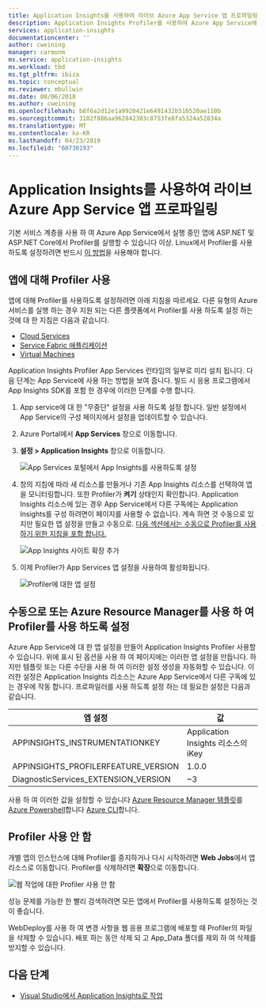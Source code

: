 ```yaml
---
title: Application Insights를 사용하여 라이브 Azure App Service 앱 프로파일링 | Microsoft Docs
description: Application Insights Profiler를 사용하여 Azure App Service에 라이브 앱을 프로파일링합니다.
services: application-insights
documentationcenter: ''
author: cweining
manager: carmonm
ms.service: application-insights
ms.workload: tbd
ms.tgt_pltfrm: ibiza
ms.topic: conceptual
ms.reviewer: mbullwin
ms.date: 08/06/2018
ms.author: cweining
ms.openlocfilehash: b8f6a2d12e1a9920421e6491432b516520ae110b
ms.sourcegitcommit: 3102f886aa962842303c8753fe8fa5324a52834a
ms.translationtype: MT
ms.contentlocale: ko-KR
ms.lasthandoff: 04/23/2019
ms.locfileid: "60730193"
---
```

# <a name="profile-live-azure-app-service-apps-with-application-insights"></a>Application Insights를 사용하여 라이브 Azure App Service 앱 프로파일링

기본 서비스 계층을 사용 하 여 Azure App Service에서 실행 중인 앱에 ASP.NET 및 ASP.NET Core에서 Profiler를 실행할 수 있습니다 이상. Linux에서 Profiler를 사용하도록 설정하려면 반드시 [이 방법](profiler-aspnetcore-linux.md)을 사용해야 합니다.

## <a id="installation"></a> 앱에 대해 Profiler 사용
앱에 대해 Profiler를 사용하도록 설정하려면 아래 지침을 따르세요. 다른 유형의 Azure 서비스를 실행 하는 경우 지원 되는 다른 플랫폼에서 Profiler를 사용 하도록 설정 하는 것에 대 한 지침은 다음과 같습니다.
* [Cloud Services](../../azure-monitor/app/profiler-cloudservice.md?toc=/azure/azure-monitor/toc.json)
* [Service Fabric 애플리케이션](../../azure-monitor/app/profiler-servicefabric.md?toc=/azure/azure-monitor/toc.json)
* [Virtual Machines](../../azure-monitor/app/profiler-vm.md?toc=/azure/azure-monitor/toc.json)

Application Insights Profiler App Services 런타임의 일부로 미리 설치 됩니다. 다음 단계는 App Service에 사용 하는 방법을 보여 줍니다. 빌드 시 응용 프로그램에서 App Insights SDK를 포함 한 경우에 이러한 단계를 수행 합니다.

1. App service에 대 한 "무중단" 설정을 사용 하도록 설정 합니다. 일반 설정에서 App Service의 구성 페이지에서 설정을 업데이트할 수 있습니다.
1. Azure Portal에서 **App Services** 창으로 이동합니다.
1. **설정 > Application Insights** 창으로 이동합니다.

   ![App Services 포털에서 App Insights를 사용하도록 설정](./media/profiler/AppInsights-AppServices.png)

1. 창의 지침에 따라 새 리소스를 만들거나 기존 App Insights 리소스를 선택하여 앱을 모니터링합니다. 또한 Profiler가 **켜기** 상태인지 확인합니다. Application Insights 리소스에 있는 경우 App Service에서 다른 구독에는 Application Insights를 구성 하려면이 페이지를 사용할 수 없습니다. 계속 하면 것 수동으로 있지만 필요한 앱 설정을 만들고 수동으로. [다음 섹션에서는 수동으로 Profiler를 사용 하기 위한 지침을 포함 합니다.](#enable-profiler-manually-or-with-azure-resource-manager) 

   ![App Insights 사이트 확장 추가][Enablement UI]

1. 이제 Profiler가 App Services 앱 설정을 사용하여 활성화됩니다.

    ![Profiler에 대한 앱 설정][profiler-app-setting]

## <a name="enable-profiler-manually-or-with-azure-resource-manager"></a>수동으로 또는 Azure Resource Manager를 사용 하 여 Profiler를 사용 하도록 설정
Azure App Service에 대 한 앱 설정을 만들어 Application Insights Profiler 사용할 수 있습니다. 위에 표시 된 옵션을 사용 하 여 페이지에는 이러한 앱 설정을 만듭니다. 하지만 템플릿 또는 다른 수단을 사용 하 여 이러한 설정 생성을 자동화할 수 있습니다. 이러한 설정은 Application Insights 리소스는 Azure App Service에서 다른 구독에 있는 경우에 작동 합니다.
프로파일러를 사용 하도록 설정 하는 데 필요한 설정은 다음과 같습니다.

|앱 설정    | 값    |
|---------------|----------|
|APPINSIGHTS_INSTRUMENTATIONKEY         | Application Insights 리소스의 iKey    |
|APPINSIGHTS_PROFILERFEATURE_VERSION | 1.0.0 |
|DiagnosticServices_EXTENSION_VERSION | ~3 |


사용 하 여 이러한 값을 설정할 수 있습니다 [Azure Resource Manager 템플릿](../../azure-monitor/app/azure-web-apps.md#app-service-application-settings-with-azure-resource-manager)를 [Azure Powershell](https://docs.microsoft.com/powershell/module/az.websites/set-azwebapp)합니다 [Azure CLI](https://docs.microsoft.com/cli/azure/webapp/config/appsettings?view=azure-cli-latest)합니다.


## <a name="disable-profiler"></a>Profiler 사용 안 함

개별 앱의 인스턴스에 대해 Profiler를 중지하거나 다시 시작하려면 **Web Jobs**에서 앱 리소스로 이동합니다. Profiler를 삭제하려면 **확장**으로 이동합니다.

![웹 작업에 대한 Profiler 사용 안 함][disable-profiler-webjob]

성능 문제를 가능한 한 빨리 검색하려면 모든 앱에서 Profiler를 사용하도록 설정하는 것이 좋습니다.

WebDeploy를 사용 하 여 변경 사항을 웹 응용 프로그램에 배포할 때 Profiler의 파일을 삭제할 수 있습니다. 배포 하는 동안 삭제 되 고 App_Data 폴더를 제외 하 여 삭제를 방지할 수 있습니다. 


## <a name="next-steps"></a>다음 단계

* [Visual Studio에서 Application Insights로 작업](https://docs.microsoft.com/azure/application-insights/app-insights-visual-studio)

[Enablement UI]: ./media/profiler/Enablement_UI.png
[profiler-app-setting]:./media/profiler/profiler-app-setting.png
[disable-profiler-webjob]: ./media/profiler/disable-profiler-webjob.png
